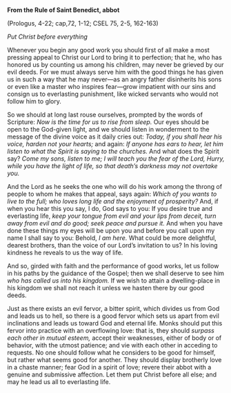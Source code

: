 

**From the Rule of Saint Benedict, abbot**

(Prologus, 4-22; cap,72, 1-12; CSEL 75, 2-5, 162-163)

_Put Christ before everything_

Whenever you begin any good work you should first of all make a most pressing appeal to Christ our Lord to bring it to perfection; that he, who has honored us by counting us among his children, may never be grieved by our evil deeds. For we must always serve him with the good things he has given us in such a way that he may never—as an angry father disinherits his sons or even like a master who inspires fear—grow impatient with our sins and consign us to everlasting punishment, like wicked servants who would not follow him to glory.

So we should at long last rouse ourselves, prompted by the words of Scripture: _Now is the time for us to rise from sleep._ Our eyes should be open to the God-given light, and we should listen in wonderment to the message of the divine voice as it daily cries out: _Today, if you shall hear his voice, harden not your hearts;_ and again: _If anyone has ears to hear, let him listen to what the Spirit is saying to the churches._ And what does the Spirit say? _Come my sons, listen to me; I will teach you the fear of the Lord, Hurry, while you have the light of life, so that death’s darkness may not overtake you._

And the Lord as he seeks the one who will do his work among the throng of people to whom he makes that appeal, says again: _Which of you wants to live to the full; who loves long life and the enjoyment of prosperity?_ And, if when you hear this you say, I do, God says to you: If you desire true and everlasting life, _keep your tongue from evil and your lips from deceit, turn away from evil and do good; seek peace and pursue it._ And when you have done these things my eyes will be upon you and before you call upon my name I shall say to you: Behold, _I am here._ What could be more delightful, dearest brothers, than the voice of our Lord’s invitation to us? In his loving kindness he reveals to us the way of life.

And so, girded with faith and the performance of good works, let us follow in his paths by the guidance of the Gospel; then we shall deserve to see him _who has called us into his kingdom._ If we wish to attain a dwelling-place in his kingdom we shall not reach it unless we hasten there by our good deeds.

Just as there exists an evil fervor, a bitter spirit, which divides us from God and leads us to hell, so there is a good fervor which sets us apart from evil inclinations and leads us toward God and eternal life. Monks should put this fervor into practice with an overflowing love: that is, they should _surpass each other in mutual esteem,_ accept their weaknesses, either of body or of behavior, with the utmost patience; and vie with each other in acceding to requests. No one should follow what he considers to be good for himself, but rather what seems good for another. They should display brotherly love in a chaste manner; fear God in a spirit of love; revere their abbot with a genuine and submissive affection. Let them put Christ before all else; and may he lead us all to everlasting life.


